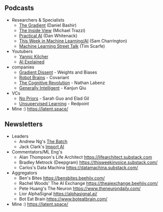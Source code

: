 
## Podcasts

- Researchers & Specialists
	- [The Gradient](https://thegradientpub.substack.com/s/podcast) (Daniel Bashir)
	- [The Inside View](https://theinsideview.ai/) (Michael Trazzi)
	- [Practical AI](https://changelog.com/practicalai) (Dan Whitenack)
	- [This Week in Machine Learning/AI](https://twimlai.com/podcast/twimlai/) (Sam Charrington)
	- [Machine Learning Street Talk](https://www.youtube.com/c/MachineLearningStreetTalk) (Tim Scarfe)
- Youtubers
	- [Yannic Kilcher](https://www.youtube.com/@YannicKilcher)
	- [AI Explained](https://www.youtube.com/@ai-explained-)
- companies
	- [Gradient Dissent](https://www.youtube.com/playlist?list=PLD80i8An1OEEb1jP0sjEyiLG8ULRXFob_) - Weights and Biases
	- [Robot Brains](https://overcast.fm/+r1P6FV03w) - Covariant
	- [The Cognitive Revolution](https://www.cognitiverevolution.ai/) - Nathan Labenz
	- [Generally Intelligent](https://generallyintelligent.com/podcast) - Kanjun Qiu
- VCs
	- [No Priors](https://linktr.ee/nopriors) - Sarah Guo and Elad Gil
	- [Unsupervised Learning](https://podtail.com/en/podcast/unsupervised-learning/) - Redpoint
- Mine :) https://latent.space/

## Newsletters

- Leaders
	- Andrew Ng's [The Batch](https://www.deeplearning.ai/the-batch/)
	- Jack Clark's [Import AI](https://importai.substack.com/p/import-ai-321-open-source-gpt3-giving?utm_source=substack&utm_medium=email)
- Commentators/ML Eng's
	- Alan Thompson's Life Architect https://lifearchitect.substack.com
	- Bradley Metrock (Deepgram) https://thisweekinvoice.substack.com/
	- Carlos's Data Machina https://datamachina.substack.com/
- Aggregators
	- Ben's Bites https://bensbites.beehiiv.com/
	- Rachel Woods' The AI Exchange https://theaiexchange.beehiiv.com/
	- Pete Huang's The Neuron https://www.theneurondaily.com/
	- Lior AlphaSignal https://alphasignal.ai/
	- Bot Eat Brain https://www.boteatbrain.com/
- Mine :) https://latent.space/